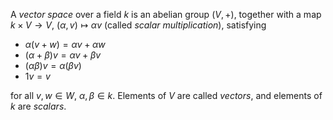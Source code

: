 A *vector space* over a field $k$ is an abelian group $(V, +)$, together with a map $k \times V \to V$, $(\alpha, v) \mapsto \alpha v$ (called *scalar multiplication*), satisfying

- $\alpha (v + w) = \alpha v + \alpha w$
- $(\alpha + \beta) v = \alpha v + \beta v$
- $(\alpha\beta) v = \alpha (\beta v)$
- $1 v = v$

for all $v, w \in W$, $\alpha, \beta \in k$. Elements of $V$ are called *vectors*, and elements of $k$ are *scalars*.
